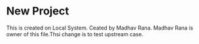 # New Project

This is created on Local System.
Ceated by Madhav Rana.
Madhav Rana is owner of this file.Thsi change is to test upstream case.


